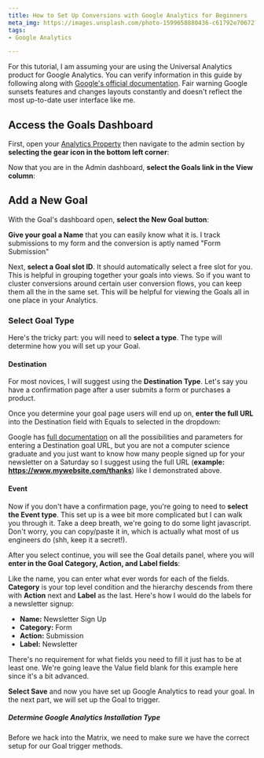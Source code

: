 ```yaml
---
title: How to Set Up Conversions with Google Analytics for Beginners
meta_img: https://images.unsplash.com/photo-1599658880436-c61792e70672?ixlib=rb-1.2.1&ixid=MnwxMjA3fDB8MHxwaG90by1wYWdlfHx8fGVufDB8fHx8&auto=format&fit=crop&w=1050&q=80
tags:
- Google Analytics

---
```

For this tutorial, I am assuming your are using the Universal Analytics product for Google Analytics. You can verify information in this guide by following along with [Google's official documentation](https://support.google.com/analytics/answer/1032415?hl=en&ref_topic=6150889#zippy=%2Cin-this-article "Google's official documentation"). Fair warning Google sunsets features and changes layouts constantly and doesn't reflect the most up-to-date user interface like me. 

## Access the Goals Dashboard

First, open your [Analytics Property](https://analytics.google.com/) then navigate to the admin section by **selecting the gear icon in the bottom left corner**: 

 Now that you are in the Admin dashboard, **select the Goals link in the View column**:

## Add a New Goal

With the Goal's dashboard open, **select the New Goal button**:  

**Give your goal a Name** that you can easily know what it is. I track submissions to my form and the conversion is aptly named "Form Submission" 

Next, **select a Goal slot ID**. It should automatically select a free slot for you. This is helpful in grouping together your goals into views. So if you want to cluster conversions around certain user conversion flows, you can keep them all the in the same set. This will be helpful for viewing the Goals all in one place in your Analytics. 

### Select Goal Type

Here's the tricky part: you will need to **select a type**. The type will determine how you will set up your Goal.  

#### Destination 

For most novices, I will suggest using the **Destination Type**. Let's say you have a confirmation page after a user submits a form or purchases a product. 

Once you determine your goal page users will end up on, **enter the full URL** into the Destination field with Equals to selected in the dropdown: 

Google has [full documentation](https://support.google.com/analytics/answer/1116091?hl=en#zippy=%2Cin-this-article) on all the possibilities and parameters for entering a Destination goal URL, but you are not a computer science graduate and you just want to know how many people signed up for your newsletter on a Saturday so I suggest using the full URL (**example: https://www.mywebsite.com/thanks**) like I demonstrated above. 

#### Event

Now if you don't have a confirmation page, you're going to need to **select the Event type**. This set up is a wee bit more complicated but I can walk you through it. Take a deep breath, we're going to do some light javascript. Don't worry, you can copy/paste it in, which is actually what most of us engineers do (shh, keep it a secret!).

After you select continue, you will see the Goal details panel, where you will **enter in the Goal Category, Action, and Label fields**: 

Like the name, you can enter what ever words for each of the fields. **Category** is your top level condition and the hierarchy descends from there with **Action** next and **Label** as the last. Here's how I would do the labels for a newsletter signup: 

* **Name:** Newsletter Sign Up
* **Category:** Form 
* **Action:** Submission
* **Label:** Newsletter 

There's no requirement for what fields you need to fill it just has to be at least one. We're going leave the Value field blank for this example here since it's a bit advanced. 

**Select Save** and now you have set up Google Analytics to read your goal. In the next part, we will set up the Goal to trigger. 

##### Determine Google Analytics Installation Type

Before we hack into the Matrix, we need to make sure we have the correct setup for our Goal trigger methods. 